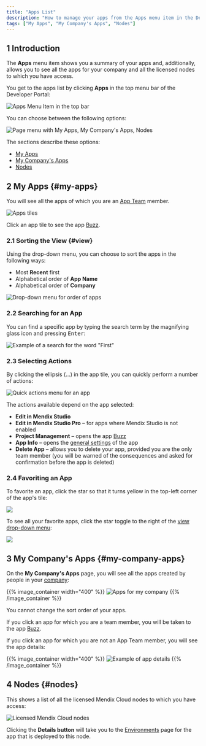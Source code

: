 ```yaml
---
title: "Apps List"
description: "How to manage your apps from the Apps menu item in the Developer Portal"
tags: ["My Apps", "My Company's Apps", "Nodes"]
---
```


## 1 Introduction

The **Apps** menu item shows you a summary of your apps and, additionally, allows you to see all the apps for your company and all the licensed nodes to which you have access.

You get to the apps list by clicking **Apps** in the top menu bar of the Developer Portal:

![Apps Menu Item in the top bar](attachments/apps-menu-item.png)

You can choose between the following options:

![Page menu with My Apps, My Company's Apps, Nodes](attachments/apps-page-menu.png)

The sections describe these options:

* [My Apps](#my-apps)
* [My Company's Apps](#my-company-apps)
* [Nodes](#nodes)

## 2 My Apps {#my-apps}

You will see all the apps of which you are an [App Team](../collaborate/team) member.

![Apps tiles](attachments/apps-tiles.png)

Click an app tile to see the app [Buzz](/developerportal/collaborate/buzz).

### 2.1 Sorting the View {#view}

Using the drop-down menu, you can choose to sort the apps in the following ways:

* Most **Recent** first
* Alphabetical order of **App Name**
* Alphabetical order of **Company**

![Drop-down menu for order of apps](attachments/sort-drop-down.png)

### 2.2 Searching for an App

You can find a specific app by typing the search term by the magnifying glass icon and pressing <kbd>Enter</kbd>:

![Example of a search for the word "First"](attachments/search-apps.png)

### 2.3 Selecting Actions

By clicking the ellipsis (…) in the app tile, you can quickly perform a number of actions:

![Quick actions menu for an app](attachments/quick-action-menu.png)

The actions available depend on the app selected:

* **Edit in Mendix Studio**
* **Edit in Mendix Studio Pro** – for apps where Mendix Studio is not enabled
* **Project Management** – opens the app [Buzz](/developerportal/collaborate/buzz)
* **App Info** – opens the [general settings](/developerportal/settings/general-settings) of the app
* **Delete App** – allows you to delete your app, provided you are the only team member (you will be warned of the consequences and asked for confirmation before the app is deleted)

### 2.4 Favoriting an App

To favorite an app, click the star so that it turns yellow in the top-left corner of the app's tile:

![](attachments/favoriting.png)

To see all your favorite apps, click the star toggle to the right of the [view drop-down menu](#view):

![](attachments/favorites-toggle.png)

## 3 My Company's Apps {#my-company-apps}

On the **My Company's Apps** page, you will see all the apps created by people in your [company](/developerportal/company-app-roles/index):

{{% image_container width="400" %}}
![Apps for my company](attachments/company-apps-list.png)
{{% /image_container %}}

You cannot change the sort order of your apps.

If you click an app for which you are a team member, you will be taken to the app [Buzz](/developerportal/collaborate/buzz).

If you click an app for which you are not an App Team member, you will see the app details:

{{% image_container width="400" %}}
![Example of app details](attachments/app-details.png)
{{% /image_container %}}


## 4 Nodes {#nodes}

This shows a list of all the licensed Mendix Cloud nodes to which you have access:

![Licensed Mendix Cloud nodes](attachments/nodes-list.png)

Clicking the **Details button** will take you to the [Environments](/developerportal/deploy/environments) page for the app that is deployed to this node.
